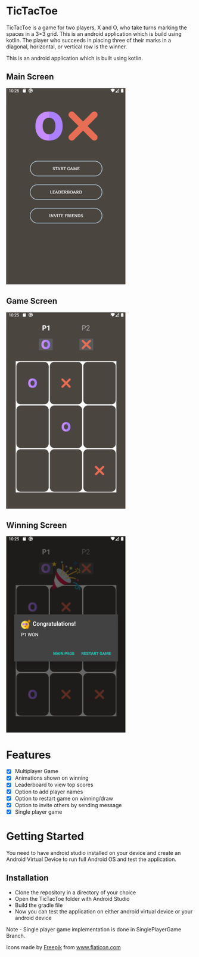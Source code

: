 # TicTacToe
TicTacToe is a game for two players, X and O, who take turns marking the spaces in a 3×3 grid.
This is an android application which is build using kotlin. The player who succeeds in placing three of their marks in a diagonal, horizontal, or vertical row is the winner.

This is an android application which is built using kotlin.

## Main Screen
![](main_screen.png)

## Game Screen
![](game_screen.png)

## Winning Screen
![](win.png)

# Features
- [x] Multiplayer Game
- [x] Animations shown on winning
- [x] Leaderboard to view top scores
- [x] Option to add player names
- [x] Option to restart game on winning/draw
- [x] Option to invite others by sending message
- [x] Single player game 

# Getting Started
You need to have android studio installed on your device and create an Android Virtual Device to run full Android OS and test the application.

## Installation
* Clone the repository in a directory of your choice
* Open the TicTacToe folder with Android Studio
* Build the gradle file
* Now you can test the application on either android virtual device or your android device

Note - Single player game implementation is done in SinglePlayerGame Branch.

Icons made by <a href="http://www.freepik.com/" title="Freepik">Freepik</a> from <a href="https://www.flaticon.com/" title="Flaticon"> www.flaticon.com</a>
